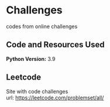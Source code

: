# Challenges
 codes from online challenges
## Code and Resources Used 
**Python Version:** 3.9

## Leetcode
Site with code challenges<br>
url: https://leetcode.com/problemset/all/
